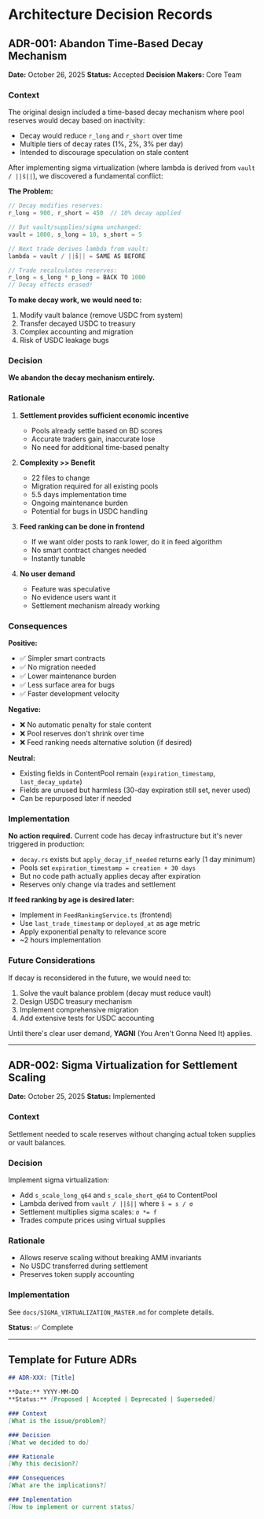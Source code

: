 # Architecture Decision Records

## ADR-001: Abandon Time-Based Decay Mechanism

**Date:** October 26, 2025
**Status:** Accepted
**Decision Makers:** Core Team

### Context

The original design included a time-based decay mechanism where pool reserves would decay based on inactivity:
- Decay would reduce `r_long` and `r_short` over time
- Multiple tiers of decay rates (1%, 2%, 3% per day)
- Intended to discourage speculation on stale content

After implementing sigma virtualization (where lambda is derived from `vault / ||ŝ||`), we discovered a fundamental conflict:

**The Problem:**
```rust
// Decay modifies reserves:
r_long = 900, r_short = 450  // 10% decay applied

// But vault/supplies/sigma unchanged:
vault = 1000, s_long = 10, s_short = 5

// Next trade derives lambda from vault:
lambda = vault / ||ŝ|| = SAME AS BEFORE

// Trade recalculates reserves:
r_long = s_long * p_long = BACK TO 1000
// Decay effects erased!
```

**To make decay work, we would need to:**
1. Modify vault balance (remove USDC from system)
2. Transfer decayed USDC to treasury
3. Complex accounting and migration
4. Risk of USDC leakage bugs

### Decision

**We abandon the decay mechanism entirely.**

### Rationale

1. **Settlement provides sufficient economic incentive**
   - Pools already settle based on BD scores
   - Accurate traders gain, inaccurate lose
   - No need for additional time-based penalty

2. **Complexity >> Benefit**
   - 22 files to change
   - Migration required for all existing pools
   - 5.5 days implementation time
   - Ongoing maintenance burden
   - Potential for bugs in USDC handling

3. **Feed ranking can be done in frontend**
   - If we want older posts to rank lower, do it in feed algorithm
   - No smart contract changes needed
   - Instantly tunable

4. **No user demand**
   - Feature was speculative
   - No evidence users want it
   - Settlement mechanism already working

### Consequences

**Positive:**
- ✅ Simpler smart contracts
- ✅ No migration needed
- ✅ Lower maintenance burden
- ✅ Less surface area for bugs
- ✅ Faster development velocity

**Negative:**
- ❌ No automatic penalty for stale content
- ❌ Pool reserves don't shrink over time
- ❌ Feed ranking needs alternative solution (if desired)

**Neutral:**
- Existing fields in ContentPool remain (`expiration_timestamp`, `last_decay_update`)
- Fields are unused but harmless (30-day expiration still set, never used)
- Can be repurposed later if needed

### Implementation

**No action required.** Current code has decay infrastructure but it's never triggered in production:
- `decay.rs` exists but `apply_decay_if_needed` returns early (1 day minimum)
- Pools set `expiration_timestamp = creation + 30 days`
- But no code path actually applies decay after expiration
- Reserves only change via trades and settlement

**If feed ranking by age is desired later:**
- Implement in `FeedRankingService.ts` (frontend)
- Use `last_trade_timestamp` or `deployed_at` as age metric
- Apply exponential penalty to relevance score
- ~2 hours implementation

### Future Considerations

If decay is reconsidered in the future, we would need to:
1. Solve the vault balance problem (decay must reduce vault)
2. Design USDC treasury mechanism
3. Implement comprehensive migration
4. Add extensive tests for USDC accounting

Until there's clear user demand, **YAGNI** (You Aren't Gonna Need It) applies.

---

## ADR-002: Sigma Virtualization for Settlement Scaling

**Date:** October 25, 2025
**Status:** Implemented

### Context

Settlement needed to scale reserves without changing actual token supplies or vault balances.

### Decision

Implement sigma virtualization:
- Add `s_scale_long_q64` and `s_scale_short_q64` to ContentPool
- Lambda derived from `vault / ||ŝ||` where `ŝ = s / σ`
- Settlement multiplies sigma scales: `σ *= f`
- Trades compute prices using virtual supplies

### Rationale

- Allows reserve scaling without breaking AMM invariants
- No USDC transferred during settlement
- Preserves token supply accounting

### Implementation

See `docs/SIGMA_VIRTUALIZATION_MASTER.md` for complete details.

**Status:** ✅ Complete

---

## Template for Future ADRs

```markdown
## ADR-XXX: [Title]

**Date:** YYYY-MM-DD
**Status:** [Proposed | Accepted | Deprecated | Superseded]

### Context
[What is the issue/problem?]

### Decision
[What we decided to do]

### Rationale
[Why this decision?]

### Consequences
[What are the implications?]

### Implementation
[How to implement or current status]
```
